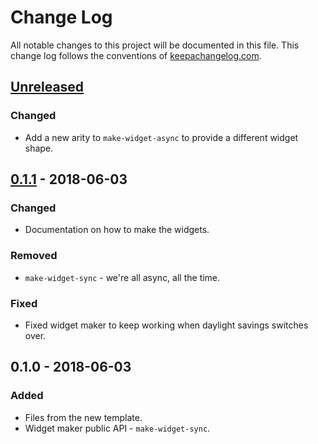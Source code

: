 # Change Log
All notable changes to this project will be documented in this file. This change log follows the conventions of [keepachangelog.com](http://keepachangelog.com/).

## [Unreleased]
### Changed
- Add a new arity to `make-widget-async` to provide a different widget shape.

## [0.1.1] - 2018-06-03
### Changed
- Documentation on how to make the widgets.

### Removed
- `make-widget-sync` - we're all async, all the time.

### Fixed
- Fixed widget maker to keep working when daylight savings switches over.

## 0.1.0 - 2018-06-03
### Added
- Files from the new template.
- Widget maker public API - `make-widget-sync`.

[Unreleased]: https://github.com/your-name/tic-tac-toe/compare/0.1.1...HEAD
[0.1.1]: https://github.com/your-name/tic-tac-toe/compare/0.1.0...0.1.1
